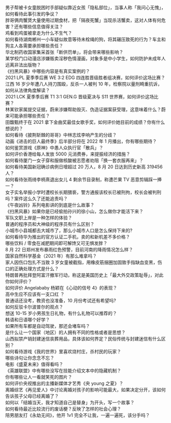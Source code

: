 男子帮被卡女童脱困时手部疑似靠近女孩「隐私部位」，当事人称「我问心无愧」，如何看待此事引发的争议？  
胖哥俩肉蟹煲大量使用过期食材，把「隔夜死蟹」当现杀活蟹卖，这对人体有何危害？还有哪些信息值得关注？  
鸡看到鸡蛋被拿走为什么不生气？  
如何看待湖南郴州一小车疑似故意等待未栓绳的狗，将其碾压致死的行为？车主和狗主人各需要承担哪些责任？  
华北制药收国家集采首张「断供罚单」，将会带来哪些影响？  
某学校门口动漫店涉嫌贩卖淫秽色情漫画，对象多是中小学生，如何防护未成年人远离非法出版物？  
《扫黑风暴》中哪些内容是有真实案例的？  
2021 LPL 夏季季后赛 WE 3:2 EDG 四连胜晋级胜者组决赛，如何评价这场比赛？  
江西 16 岁少年遭八人持刀围殴，反杀一人被判 10 年，检察院以量刑畸重抗诉，如何从法律角度解读？  
2021 LCK 夏季季后赛 T1 3:1 GEN.G 晋级夏决与 S11 世界赛，如何评价这场比赛？  
林某钦家属提交证据，蔚来涉嫌帮助毁灭、伪造证据案获受理，这意味着什么？蔚来可能承担哪些责任？  
田馥甄终于在 2021 拿下金曲奖最佳女歌手奖，如何评价她目前的成绩？你有什么想说的？  
如何看待《披荆斩棘的哥哥》中林志炫李响产生的分歧？  
动画《进击的巨人最终季》后半部分将在 2022 年 1 月播出，你有哪些期待？  
如何鉴赏游戏《原神》中愚人众执行官「散兵」？  
如何评价香港给每人发放 5000 元消费券，来提振经济的措施？  
如何看待厦门一女子穿和服做核酸被志愿者劝阻「换一套衣服再来」？  
如何看待美国新冠确诊病例日增超过 20 万人，8 月 20 日达到历史新高 319456 人？  
如何看待张雨绮李柄熹退出女儿 4 剩余节目录制，称遭芒果 TV 恶意剪辑踩一捧一？  
女子实名举报小学时遭校长长期猥亵，警方通报该校长已被刑拘，校长会被判刑吗？案件这么久了还能追责吗？  
《午夜凶铃》系列电影讲的到底是什么故事？  
《扫黑风暴》如果你是已经偷拍孙兴的徐小山，怎么做你才能活下来？  
军队文职上岸是一种怎样的体验？  
普通的程序员和大神级的程序员有什么区别？  
小城市小县城都去大城市了，那么小城市人口是怎么保持下来的?  
如何看待华为推出的官方认证二手机，卖的和新机差不多价格？  
哪些饮料 / 零食在减肥期间即可解馋又可无惧发胖？  
8 月 22 日郑州发布暴雨红色预警，目前河南的降雨情况怎么样？  
国家自然科学基金（2021 年）有那么难拿吗？  
家人因伤口包扎不当致 3 岁女童被截指，用橡皮筋捆圈加固致手指缺血变黑，伤口的正确处理方式是什么？  
特朗普再批拜登阿富汗撤军行动，称这是美国历史上「最大外交政策耻辱」，对此你如何评价？  
如何评价 Angelababy 杨颖在《心动的信号 4》的表现？  
高中生应不应该有一支口红 ？  
普通话还没考，教资也没准备，10 月份考试还有希望吗?  
如何反驳卡尔波普尔的观点？  
想送 10-15 岁小男孩生日礼物，有什么礼物可以推荐的？  
韩语和日语哪个好学？  
如果所有车都是自动驾驶，那还会堵车吗？  
是什么让一个国家（地区）的人拥有不同的性格或者是思想？  
山西拟禁产销封建迷信丧葬用品，具体该如何界定？民俗传统与封建迷信有什么区别？  
如何看待游戏《我的世界》里喜欢烧村庄，杀村民的玩家？  
哪些诗句让你念念不忘？  
电影《盛夏未来》值得看吗？  
《英雄联盟》中有哪些没写在技能介绍文本中的隐藏机制？  
你有哪些让人一看就笑死的图片？  
如何评价央视推出的主播新媒体才艺秀《央 young 之夏》？  
离婚综艺《再见爱人》中讨论离婚对孩子的影响可能最大，如果决定分开，该如何告诉孩子父母已经离婚了？  
如何以「结婚当天，我才知道自己是替身」为开头，写一个故事？  
如何看待最近比较流行的废话梗？反映了怎样的社会心理？  
陪男朋友打《永劫无间》，他开 1v1 完全不让我，一遍一遍死，该分手吗？  
